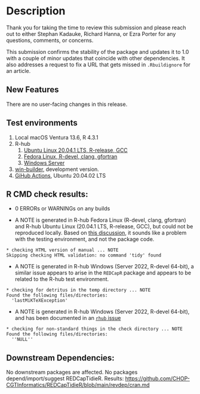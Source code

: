 # Description

Thank you for taking the time to review this submission and please reach out to either Stephan Kadauke, Richard Hanna, or Ezra Porter for any questions, comments, or concerns.

This submission confirms the stability of the package and updates it to 1.0 with a couple of minor updates that coincide with other dependencies. It also addresses a request to fix a URL that gets missed in `.Rbuildignore` for an article.

## New Features

There are no user-facing changes in this release.

## Test environments

1. Local macOS Ventura 13.6, R 4.3.1
2. R-hub
    1. [Ubuntu Linux 20.04.1 LTS, R-release, GCC](https://builder.r-hub.io/status/REDCapTidieR_1.0.0.tar.gz-6f5dd904875e43a080d23cf3a8b799db)
    2. [Fedora Linux, R-devel, clang, gfortran](https://builder.r-hub.io/status/REDCapTidieR_1.0.0.tar.gz-23cd4a148dd84b9cb140246f8822495d)
    3. [Windows Server](https://builder.r-hub.io/status/REDCapTidieR_1.0.0.tar.gz-f14b539514b44e6a972e5acf0d308f2a)
3.  [win-builder](https://win-builder.r-project.org/kK4kk9U3E7QO/), development version.
4.  [GiHub Actions](https://github.com/CHOP-CGTInformatics/REDCapTidieR/actions), Ubuntu 20.04.02 LTS

## R CMD check results:

- 0 ERRORs or WARNINGs on any builds

- A NOTE is generated in R-hub Fedora Linux (R-devel, clang, gfortran) and R-hub Ubuntu Linux (20.04.1 LTS, R-release, GCC), but could not be reproduced locally. Based on [this discussion](https://groups.google.com/g/r-sig-mac/c/7u_ivEj4zhM?pli=1), it sounds like a problem with the testing environment, and not the package code.

```
* checking HTML version of manual ... NOTE
Skipping checking HTML validation: no command 'tidy' found
```

- A NOTE is generated in R-hub Windows (Server 2022, R-devel 64-bit), a similar issue appears to arise in the `REDCapR` package and appears to be related to the R-hub test environment.

```
* checking for detritus in the temp directory ... NOTE
Found the following files/directories:
  'lastMiKTeXException'
```

- A NOTE is generated in R-hub Windows (Server 2022, R-devel 64-bit), and has been documented in an [`rhub` issue](https://github.com/r-hub/rhub/issues/560)

```
* checking for non-standard things in the check directory ... NOTE
Found the following files/directories:
  ''NULL''
```

## Downstream Dependencies:

No downstream packages are affected. No packages depend/import/suggest REDCapTidieR. Results: <https://github.com/CHOP-CGTInformatics/REDCapTidieR/blob/main/revdep/cran.md>
